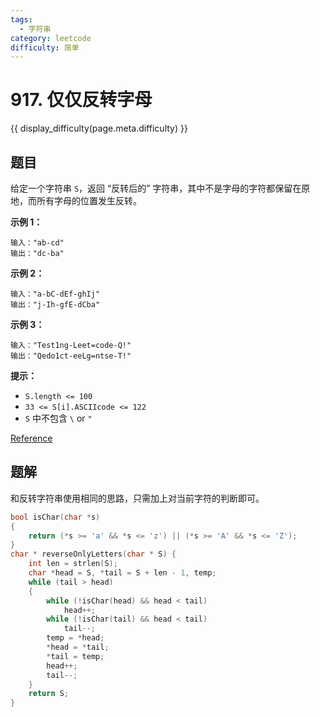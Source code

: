 ```yaml
---
tags:
  - 字符串
category: leetcode
difficulty: 简单
---
```


# 917. 仅仅反转字母

{{ display_difficulty(page.meta.difficulty) }}

## 题目

给定一个字符串 `S`，返回 “反转后的” 字符串，其中不是字母的字符都保留在原地，而所有字母的位置发生反转。

**示例 1：**

```
输入："ab-cd"
输出："dc-ba"
```

**示例 2：**

```
输入："a-bC-dEf-ghIj"
输出："j-Ih-gfE-dCba"
```

**示例 3：**

```
输入："Test1ng-Leet=code-Q!"
输出："Qedo1ct-eeLg=ntse-T!"
```

**提示：**

* `S.length <= 100`
* `33 <= S[i].ASCIIcode <= 122`
* `S` 中不包含 `\` or `"`

[Reference](https://leetcode-cn.com/problems/reverse-only-letters)

## 题解

和反转字符串使用相同的思路，只需加上对当前字符的判断即可。

```c
bool isChar(char *s)
{
    return (*s >= 'a' && *s <= 'z') || (*s >= 'A' && *s <= 'Z');
}
char * reverseOnlyLetters(char * S) {
    int len = strlen(S);
    char *head = S, *tail = S + len - 1, temp;
    while (tail > head)
    {
        while (!isChar(head) && head < tail)
            head++;
        while (!isChar(tail) && head < tail)
            tail--;
        temp = *head;
        *head = *tail;
        *tail = temp;
        head++;
        tail--;
    }
    return S;
}
```

